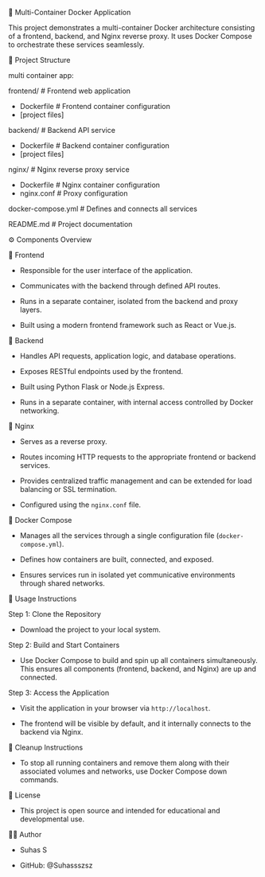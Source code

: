  🐳 Multi-Container Docker Application

This project demonstrates a multi-container Docker architecture consisting of a frontend, backend, and Nginx reverse proxy. It uses Docker Compose to orchestrate these services seamlessly.

📁 Project Structure

multi container app:

 frontend/ # Frontend web application
 - Dockerfile # Frontend container configuration
 - [project files]

 backend/ # Backend API service
 - Dockerfile # Backend container configuration
- [project files]

nginx/ # Nginx reverse proxy service
 - Dockerfile # Nginx container configuration
- nginx.conf # Proxy configuration

docker-compose.yml # Defines and connects all services

README.md # Project documentation


 ⚙️ Components Overview

 🔹 Frontend

- Responsible for the user interface of the application.
  
- Communicates with the backend through defined API routes.
  
- Runs in a separate container, isolated from the backend and proxy layers.
  
- Built using a modern frontend framework such as React or Vue.js.

🔹 Backend

- Handles API requests, application logic, and database operations.
  
- Exposes RESTful endpoints used by the frontend.
  
- Built using Python Flask or Node.js Express.
  
- Runs in a separate container, with internal access controlled by Docker networking.

 🔹 Nginx

- Serves as a reverse proxy.
  
- Routes incoming HTTP requests to the appropriate frontend or backend services.
  
- Provides centralized traffic management and can be extended for load balancing or SSL termination.
  
- Configured using the `nginx.conf` file.

 🔹 Docker Compose

- Manages all the services through a single configuration file (`docker-compose.yml`).
  
- Defines how containers are built, connected, and exposed.
  
- Ensures services run in isolated yet communicative environments through shared networks.

🚀 Usage Instructions

Step 1: Clone the Repository

- Download the project to your local system.

Step 2: Build and Start Containers

- Use Docker Compose to build and spin up all containers simultaneously. This ensures all components (frontend, backend, and Nginx) are up and connected.

 Step 3: Access the Application

- Visit the application in your browser via `http://localhost`.

- The frontend will be visible by default, and it internally connects to the backend via Nginx.

🧼 Cleanup Instructions

- To stop all running containers and remove them along with their associated volumes and networks, use Docker Compose down commands.

📄 License

- This project is open source and intended for educational and developmental use.

🙋‍♂️ Author

- Suhas S

- GitHub: @Suhassszsz
